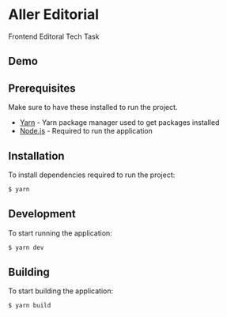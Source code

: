 # Aller Editorial
Frontend Editoral Tech Task

## Demo



## Prerequisites

Make sure to have these installed to run the project.
* [Yarn](https://yarnpkg.com/) - Yarn package manager used to get packages installed
* [Node.js](https://nodejs.org/en/) - Required to run the application

## Installation

To install dependencies required to run the project:  

```bash
$ yarn
```

## Development

To start running the application: 

```bash
$ yarn dev
```

## Building 

To start building the application:

```bash
$ yarn build
```
